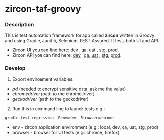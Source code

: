 # zircon-taf-groovy

### Description

This is test automation framework for app called **zircon** written in Groovy and using Gradle, Junit 5, Selenium, REST Assured. It tests both UI and API.

- Zircon UI you can find here: [dev](https://zircon-front-dev.herokuapp.com)
  , [qa](https://zircon-front-qa.herokuapp.com), [uat](https://zircon-front-uat.herokuapp.com)
  , [stg](https://zircon-front-stg.herokuapp.com), [prod](https://zircon-front-prod.herokuapp.com).
- Zircon API you can find here: [dev](https://zircon-back-dev.herokuapp.com)
  , [qa](https://zircon-back-qa.herokuapp.com), [uat](https://zircon-back-uat.herokuapp.com)
  , [stg](https://zircon-back-stg.herokuapp.com), [prod](https://zircon-back-prod.herokuapp.com).

### Develop

1. Export environment variables:

- _pd_ (needed to encrypt sensitive data, ask me the value)
- _chromedriver_ (path to the chromedriver)
- _geckodriver_ (path to the geckodriver)

2. Run this in command line to launch tests e.g.:

```shell
gradle test regression -Penv=dev -Pbrowser=chrome
```

- env - zircon application environment (e.g.: local, dev, qa, uat, stg, prod)
- browser - browser for UI tests (e.g.: chrome, firefox)
